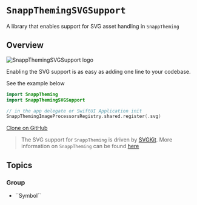 # ``SnappThemingSVGSupport``

A library that enables support for SVG asset handling in `SnappTheming`

## Overview

![SnappThemingSVGSupport logo](logo.png)

Enabling the SVG support is as easy as adding one line to your codebase.

See the example below

```swift
import SnappTheming
import SnappThemingSVGSupport

// in the app delegate or SwiftUI Application init
SnappThemingImageProcessorsRegistry.shared.register(.svg)
```

[Clone on GitHub](https://github.com/Snapp-Mobile/SnappThemingSVGSupport)

> The SVG support for `SnappTheming` is driven by [SVGKit](https://github.com/svgkit/svgkit). More information on `SnappTheming` can be found  [here](https://ios-theming.snappmobile.io/documentation/snapptheming)

## Topics

### <!--@START_MENU_TOKEN@-->Group<!--@END_MENU_TOKEN@-->

- <!--@START_MENU_TOKEN@-->``Symbol``<!--@END_MENU_TOKEN@-->

